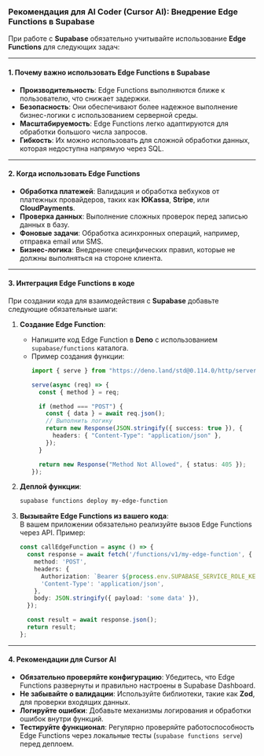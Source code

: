 ### **Рекомендация для AI Coder (Cursor AI): Внедрение Edge Functions в Supabase**  

При работе с **Supabase** обязательно учитывайте использование **Edge Functions** для следующих задач:  

---

#### **1. Почему важно использовать Edge Functions в Supabase**  
- **Производительность**: Edge Functions выполняются ближе к пользователю, что снижает задержки.  
- **Безопасность**: Они обеспечивают более надежное выполнение бизнес-логики с использованием серверной среды.  
- **Масштабируемость**: Edge Functions легко адаптируются для обработки большого числа запросов.  
- **Гибкость**: Их можно использовать для сложной обработки данных, которая недоступна напрямую через SQL.  

---

#### **2. Когда использовать Edge Functions**  
- **Обработка платежей**: Валидация и обработка вебхуков от платежных провайдеров, таких как **ЮKassa**, **Stripe**, или **CloudPayments**.  
- **Проверка данных**: Выполнение сложных проверок перед записью данных в базу.  
- **Фоновые задачи**: Обработка асинхронных операций, например, отправка email или SMS.  
- **Бизнес-логика**: Внедрение специфических правил, которые не должны выполняться на стороне клиента.  

---

#### **3. Интеграция Edge Functions в коде**  
При создании кода для взаимодействия с **Supabase** добавьте следующие обязательные шаги:  

1. **Создание Edge Function**:  
   - Напишите код Edge Function в **Deno** с использованием `supabase/functions` каталога.  
   - Пример создания функции:  
     ```typescript
     import { serve } from "https://deno.land/std@0.114.0/http/server.ts";

     serve(async (req) => {
       const { method } = req;

       if (method === "POST") {
         const { data } = await req.json();
         // Выполнить логику
         return new Response(JSON.stringify({ success: true }), {
           headers: { "Content-Type": "application/json" },
         });
       }

       return new Response("Method Not Allowed", { status: 405 });
     });
     ```

2. **Деплой функции**:  
   ```bash
   supabase functions deploy my-edge-function
   ```

3. **Вызывайте Edge Functions из вашего кода**:  
   В вашем приложении обязательно реализуйте вызов Edge Functions через API. Пример:  
   ```typescript
   const callEdgeFunction = async () => {
     const response = await fetch('/functions/v1/my-edge-function', {
       method: 'POST',
       headers: {
         Authorization: `Bearer ${process.env.SUPABASE_SERVICE_ROLE_KEY}`,
         'Content-Type': 'application/json',
       },
       body: JSON.stringify({ payload: 'some data' }),
     });

     const result = await response.json();
     return result;
   };
   ```

---

#### **4. Рекомендации для Cursor AI**  
- **Обязательно проверяйте конфигурацию**: Убедитесь, что Edge Functions развернуты и правильно настроены в Supabase Dashboard.  
- **Не забывайте о валидации**: Используйте библиотеки, такие как **Zod**, для проверки входящих данных.  
- **Логируйте ошибки**: Добавьте механизмы логирования и обработки ошибок внутри функций.  
- **Тестируйте функционал**: Регулярно проверяйте работоспособность Edge Functions через локальные тесты (`supabase functions serve`) перед деплоем.  

